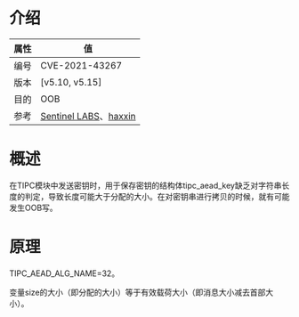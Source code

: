 # 介绍

|属性|值|
|-|-|
|编号|CVE-2021-43267|
|版本|[v5.10, v5.15]|
|目的|OOB|
|参考|[Sentinel LABS](https://www.sentinelone.com/labs/tipc-remote-linux-kernel-heap-overflow-allows-arbitrary-code-execution/)、[haxxin](https://haxx.in/posts/pwning-tipc/)|

# 概述

在TIPC模块中发送密钥时，用于保存密钥的结构体tipc_aead_key缺乏对字符串长度的判定，导致长度可能大于分配的大小。在对密钥串进行拷贝的时候，就有可能发生OOB写。

# 原理

TIPC_AEAD_ALG_NAME=32。

变量size的大小（即分配的大小）等于有效载荷大小（即消息大小减去首部大小）。